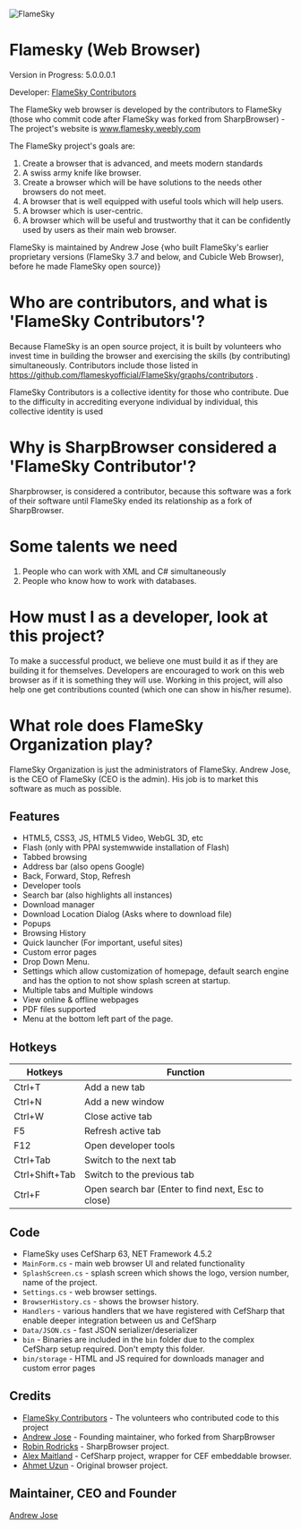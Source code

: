 ![FlameSky](http://flamesky.weebly.com/uploads/1/4/5/8/14581514/editor/rounded-cornersflskynoshadow.png)


# Flamesky (Web Browser)

Version in Progress: 5.0.0.0.1

Developer: [FlameSky Contributors](https://github.com/flameskyofficial/FlameSky/graphs/contributors)


The FlameSky web browser is developed by the contributors to FlameSky (those who commit code after FlameSky was forked from SharpBrowser) - The project's website is www.flamesky.weebly.com

The FlameSky project's goals are:
1. Create a browser that is advanced, and meets modern standards
2. A swiss army knife like browser.
3. Create a browser which will be have solutions to the needs other browsers do not meet. 
4. A browser that is well equipped with useful tools which will help users.
5. A browser which is user-centric.
6. A browser which will be useful and trustworthy that it can be confidently used by users as their main web browser.



FlameSky is maintained by Andrew Jose {who built FlameSky's earlier  proprietary versions (FlameSky 3.7 and below, and Cubicle Web Browser), before he made FlameSky open source)}

# Who are contributors, and what is 'FlameSky Contributors'?
Because FlameSky is an open source project, it is built by volunteers who invest time in building the browser and exercising the skills (by contributing) simultaneously. Contributors include those listed in https://github.com/flameskyofficial/FlameSky/graphs/contributors . 

FlameSky Contributors is a collective identity for those who contribute. Due to the difficulty in accrediting everyone individual by individual, this collective identity is used

# Why is SharpBrowser considered a 'FlameSky Contributor'?

Sharpbrowser, is considered a contributor, because this software was a fork of their software until FlameSky ended its relationship as a fork of SharpBrowser.

# Some talents we need
1) People who can work with XML and C# simultaneously
2) People who know how to work with databases.

# How must I as a developer, look at this project?

To make a successful product, we believe one must build it as if they are building it for themselves. Developers are encouraged to work on this web browser as if it is something they will use. Working in this project, will also help one get contributions counted (which one can show in his/her resume). 

# What role does FlameSky Organization play?
FlameSky Organization is just the administrators of FlameSky. Andrew Jose, is the CEO of FlameSky (CEO is the admin). His job is to market this software as much as possible.

## Features

- HTML5, CSS3, JS, HTML5 Video, WebGL 3D, etc
- Flash (only with PPAI systemwwide installation of Flash)
- Tabbed browsing
- Address bar (also opens Google)
- Back, Forward, Stop, Refresh
- Developer tools
- Search bar (also highlights all instances)
- Download manager
- Download Location Dialog (Asks where to download file)
- Popups
- Browsing History
- Quick launcher (For important, useful sites)
- Custom error pages
- Drop Down Menu.
- Settings which allow customization of homepage, default search engine and has the option to not show splash screen at startup.
- Multiple tabs and Multiple windows
- View online & offline webpages
- PDF files supported
- Menu at the bottom left part of the page.

## Hotkeys

Hotkeys | Function
------------ | -------------
Ctrl+T		| Add a new tab
Ctrl+N		| Add a new window
Ctrl+W		| Close active tab
F5			| Refresh active tab
F12			| Open developer tools
Ctrl+Tab	| Switch to the next tab
Ctrl+Shift+Tab	| Switch to the previous tab
Ctrl+F		| Open search bar (Enter to find next, Esc to close)

## Code

- FlameSky uses CefSharp 63, NET Framework 4.5.2
- `MainForm.cs` - main web browser UI and related functionality
- `SplashScreen.cs` - splash screen which shows the logo, version number, name of the project.
- `Settings.cs` - web browser settings.
- `BrowserHistory.cs` - shows the browser history.
- `Handlers` - various handlers that we have registered with CefSharp that enable deeper integration between us and CefSharp
- `Data/JSON.cs` - fast JSON serializer/deserializer
- `bin` - Binaries are included in the `bin` folder due to the complex CefSharp setup required. Don't empty this folder.
- `bin/storage` - HTML and JS required for downloads manager and custom error pages

## Credits
- [FlameSky Contributors](https://github.com/flameskyofficial/FlameSky/graphs/contributors) - The volunteers who contributed code to this project
- [Andrew Jose](https://github.com/andrewjoseofficial) - Founding maintainer, who forked from SharpBrowser
- [Robin Rodricks](https://github.com/robinrodricks) - SharpBrowser project.
- [Alex Maitland](https://github.com/amaitland) - CefSharp project, wrapper for CEF embeddable browser.
- [Ahmet Uzun](https://github.com/postacik) - Original browser project.

## Maintainer, CEO and Founder
[Andrew Jose](https://github.com/andrewjoseofficial)


